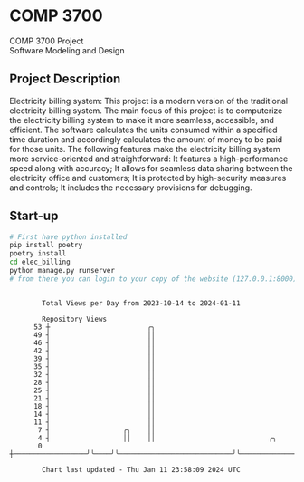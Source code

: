 # COMP 3700
COMP 3700 Project  
Software Modeling and Design
## Project Description
Electricity billing system: This project is a modern version of the traditional electricity billing system. The main focus of this project is to computerize the electricity billing system to make it more seamless, accessible, and efficient. The software calculates the units consumed within a specified time duration and accordingly calculates the amount of money to be paid for those units. The following features make the electricity billing system more service-oriented and straightforward: It features a high-performance speed along with accuracy; It allows for seamless data sharing between the electricity office and customers; It is protected by high-security measures and controls; It includes the necessary provisions for debugging.

## Start-up
```bash
# First have python installed
pip install poetry
poetry install
cd elec_billing
python manage.py runserver
# from there you can login to your copy of the website (127.0.0.1:8000), default creds are admin/admin
```

```

        Total Views per Day from 2023-10-14 to 2024-01-11

        Repository Views
      53 ┼                        ╭╮
      49 ┤                        ││
      46 ┤                        ││
      42 ┤                        ││
      39 ┤                        ││
      35 ┤                        ││
      32 ┤                        ││
      28 ┤                        ││
      25 ┤                        ││
      21 ┤                        ││
      18 ┤                        ││
      14 ┤                        ││
      11 ┤                        ││
       7 ┤                  ╭╮    ││
       4 ┤                  ││    ││                            ╭╮
       0 ┼──────────────────╯╰────╯╰────────────────────────────╯╰─────────────────────────────────

        Chart last updated - Thu Jan 11 23:58:09 2024 UTC
        
```
